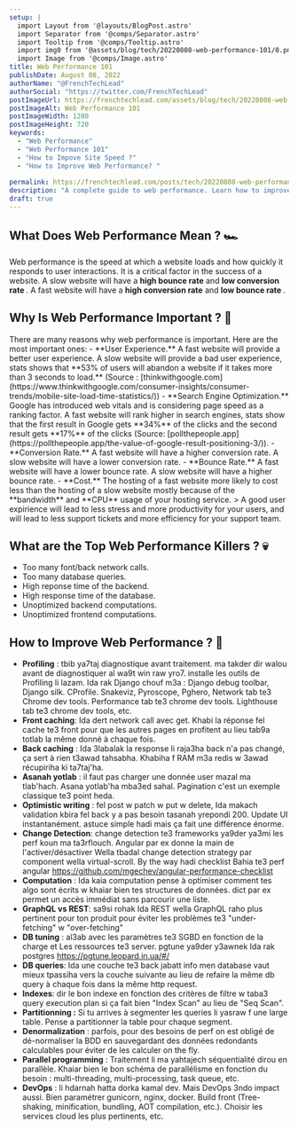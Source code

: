 ```yaml
---
setup: |
  import Layout from '@layouts/BlogPost.astro'
  import Separator from '@comps/Separator.astro'
  import Tooltip from '@comps/Tooltip.astro'
  import img0 from '@assets/blog/tech/20220808-web-performance-101/0.png'
  import Image from '@comps/Image.astro'
title: Web Performance 101
publishDate: August 08, 2022
authorName: "@FrenchTechLead"
authorSocial: "https://twitter.com/FrenchTechLead"
postImageUrl: https://frenchtechlead.com/assets/blog/tech/20220808-web-performance-101/0.png
postImageAlt: Web Performance 101
postImageWidth: 1280
postImageHeight: 720
keywords:
  - "Web Performance"
  - "Web Performance 101"
  - "How to Impove Site Speed ?"
  - "How to Improve Web Performance? "
  
permalink: https://frenchtechlead.com/posts/tech/20220808-web-performance-101/
description: "A complete guide to web performance. Learn how to improve your site speed and web performance by applying the best practices."
draft: true
---
```


<h2>What Does Web Performance Mean ? 🏎️</h2>

Web performance is the speed at which a website loads and how quickly it responds to user interactions. It is a critical factor in the success of a website. A slow website will have a **high bounce rate** and **low conversion rate <Tooltip txt='A conversion is the general term for a visitor completing a site goal, like subscibing or buying a product ...' />**. A fast website will have a **high conversion rate** and **low bounce rate <Tooltip txt='Bounce Rate is defined as the percentage of visitors that leave a webpage without taking any action' />**.

<Separator/>



<h2>Why Is Web Performance Important ? 🤔</h2>
There are many reasons why web performance is important. Here are the most important ones:
- **User Experience.** A fast website will provide a better user experience. A slow website will provide a bad user experience, stats shows that **53% of users will abandon a website if it takes more than 3 seconds to load.** (Source : [thinkwithgoogle.com](https://www.thinkwithgoogle.com/consumer-insights/consumer-trends/mobile-site-load-time-statistics/))
- **Search Engine Optimization.** Google has introduced web vitals <Tooltip txt='Web vitals are a set of metrics that measure the user experience of a website'/> and is considering page speed as a ranking factor. A fast website will rank higher in search engines, stats show that the first result in Google gets **34%** of the clicks and the second result gets **17%** of the clicks (Source: [pollthepeople.app](https://pollthepeople.app/the-value-of-google-result-positioning-3/)).
- **Conversion Rate.** A fast website will have a higher conversion rate. A slow website will have a lower conversion rate.
- **Bounce Rate.** A fast website will have a lower bounce rate. A slow website will have a higher bounce rate.
- **Cost.** The hosting of a fast website more likely to cost less than the hosting of a slow website mostly because of the **bandwidth** and **CPU** usage of your hosting service.
> A good user expirience will lead to less stress and more productivity for your users, and will lead to less support tickets and more efficiency for your support team.

<Separator/>

<h2>What are the Top Web Performance Killers ? 💀</h2>

- Too many font/back network calls.
- Too many database queries.
- High reponse time of the backend.
- High response time of the database.
- Unoptimized backend computations.
- Unoptimized frontend computations.

<Separator/>

## How to Improve Web Performance ? 🚀

- **Profiling** : tbib ya7taj diagnostique avant traitement. ma takder dir walou avant de diagnostiquer al wa9t win raw yro7. installe les outils de Profiling li lazam. Ida rak Django chouf m3a : Django debug toolbar, Django silk. CProfile. Snakeviz, Pyroscope, Pghero, Network tab te3 Chrome dev tools. Performance tab te3 chrome dev tools. Lighthouse tab te3 chrome dev tools, etc.
- **Front caching**: Ida dert network call avec get. Khabi la réponse fel cache te3 front pour que les autres pages en profitent au lieu tab9a totlab la même donné à chaque fois. 
- **Back caching** : Ida 3labalak la response li raja3ha back n'a pas changé, ça sert à rien t3awad tahsabha. Khabiha f RAM m3a redis w 3awad récupiriha ki ta7taj'ha.
- **Asanah yotlab** : il faut pas charger une donnée user mazal ma tlab'hach. Asana yotlab'ha mba3ed sahal. Pagination c'est un exemple classique te3 point heda.
- **Optimistic writing** : fel post w patch w put w delete, Ida makach validation kbira fel back y a pas besoin tasanah yrepondi 200. Update UI instantanément. astuce simple hadi mais ça fait une différence énorme.
- **Change Detection**: change detection te3 frameworks ya9der ya3mi les perf koun ma ta3rflouch. Angular par ex donne la main de l'activer/désactiver Wella tbadal change detection strategy par component wella virtual-scroll. By the way hadi checklist Bahia te3 perf angular https://github.com/mgechev/angular-performance-checklist
- **Computation** : Ida kaia computation pense à optimiser comment tes algo sont écrits w khaiar bien tes structures de données. dict par ex permet un accès immédiat sans parcourir une liste.
- **GraphQL vs REST**: sa9si rohak Ida REST wella GraphQL raho plus pertinent pour ton produit pour éviter les problèmes te3 "under-fetching" w "over-fetching"
- **DB tuning** : al3ab avec les paramètres te3 SGBD en fonction de la charge et Les ressources te3 server. pgtune ya9der y3awnek Ida rak postgres https://pgtune.leopard.in.ua/#/
- **DB queries**: Ida une couche te3 back jabatt info men database vaut mieux tpassiha vers la couche suivante au lieu de refaire la même db query à chaque fois dans la même http request. 
- **Indexes**: dir le bon indexe en fonction des critères de filtre w taba3 query execution plan si ça fait bien "Index Scan" au lieu de "Seq Scan".
- **Partitionning :** Si tu arrives à segmenter les queries li yasraw f une large table. Pense a partitionner la table pour chaque segment.
- **Denormalization** : parfois, pour des besoins de perf on est obligé de dé-normaliser la BDD en sauvegardant des données redondants calculables pour éviter de les calculer on the fly.
- **Parallel programming** : Traitement li ma yahtajech séquentialité dirou en parallèle. Khaiar bien le bon schéma de parallélisme en fonction du besoin : multi-threading, multi-processing, task queue, etc.
- **DevOps** : li hdarnah hatta dorka kamal dev. Mais DevOps 3ndo impact aussi. Bien paramétrer gunicorn, nginx, docker. Build front (Tree-shaking, minification, bundling, AOT compilation, etc.). Choisir les services cloud les plus pertinents, etc.